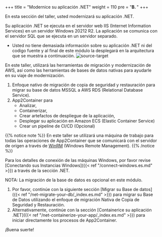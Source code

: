 +++
title = "Modernice su aplicación .NET"
weight = 110
pre = "<b>B. </b>"
+++

En esta sección del taller, usted modernizará su aplicación .NET.

Su aplicación .NET se ejecuta en el servidor web IIS (Internet Information Services) en un servidor Windows 20212 R2. La aplicación se comunica con el servidor SQL que se ejecuta en un servidor separado.

- Usted no tiene demasiada información sobre su aplicación .NET ni del codigo fuente y al final de este módulo la desplegará en la arquitectura que se muestra a continuación.
![source-target](/modernization/net-source-target.png)

En este taller, utilizará las herramientas de migración y modernización de AWS, así como las herramientas de bases de datos nativas para ayudarle en su viaje de modernización.

1. Enfoque nativo de migración de copia de seguridad y restauración para migrar su base de datos MSSQL a AWS RDS (Relational Database Service).
2. App2Container para
    - Analizar,
    - Containerizar,
    - Crear artefactos de despliegue de la aplicación,
    - Desplegar su aplicación en Amazon ECS (Elastic Container Service)
    - Crear un pipeline de CI/CD (Opcional)


{{% notice note %}}
En este taller se utilizará una máquina de trabajo para todas las operaciones de App2Container que se comunicará con el servidor de origen a través de <a href="https://docs.microsoft.com/en-us/windows/win32/winrm/portal" target="_blank">WinRM</a> (Windows Remote Management).
{{% /notice %}}  

Para los detalles de conexión de las máquinas Windows, por favor revise [Conectando sus Instancias Windows]({{< ref "/connect-windows.es.md" >}}) a través de la sección .NET.

NOTA: La migración de la base de datos es opcional en este módulo.

1. Por favor, continúe con la siguiente sección [Migrar su Base de datos]({{< ref "/net-migrate-your-db/_index.es.md" >}}) para migrar su Base de Datos utilizando el enfoque de migración Nativa de Copia de Seguridad y Restauración.
2. Alternativamente, continúe con la sección [Containerice su aplicación .NET]({{< ref "/net-containerize-your-app/_index.es.md" >}}) para iniciar directamente los procesos de App2Container.

¡Buena suerte!
